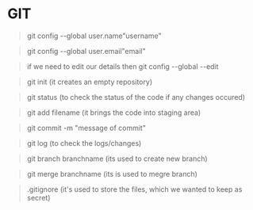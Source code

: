 # GIT

> git config --global user.name"username"

> git config --global user.email"email"

> if we need to edit our details then git config --global --edit

> git init (it creates an empty repository)

> git status (to check the status of the code if any changes occured)

> git add filename (it brings the code into staging area)

> git commit -m "message of commit"

> git log (to check the logs/changes)

> git branch branchname (its used to create new branch)

> git merge branchname (its is used to megre branch)

> .gitignore (it's used to store the files, which we wanted to keep as secret)